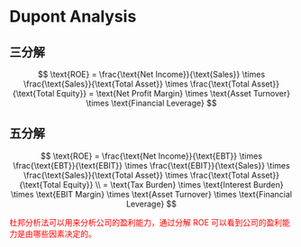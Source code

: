 # Dupont Analysis

## 三分解

$$
\text{ROE} = \frac{\text{Net Income}}{\text{Sales}} \times \frac{\text{Sales}}{\text{Total Asset}} \times \frac{\text{Total Asset}}{\text{Total Equity}} = \text{Net Profit Margin} \times \text{Asset Turnover} \times \text{Financial Leverage}
$$

## 五分解

$$
\text{ROE} = \frac{\text{Net Income}}{\text{EBT}} \times \frac{\text{EBT}}{\text{EBIT}} \times \frac{\text{EBIT}}{\text{Sales}} \times \frac{\text{Sales}}{\text{Total Asset}} \times \frac{\text{Total Asset}}{\text{Total Equity}} \\ = \text{Tax Burden} \times \text{Interest Burden} \times \text{EBIT Margin} \times \text{Asset Turnover} \times \text{Financial Leverage}
$$

<!-- red color -->

<span style="color:red">
杜邦分析法可以用来分析公司的盈利能力，通过分解 ROE 可以看到公司的盈利能力是由哪些因素决定的。
</span>
